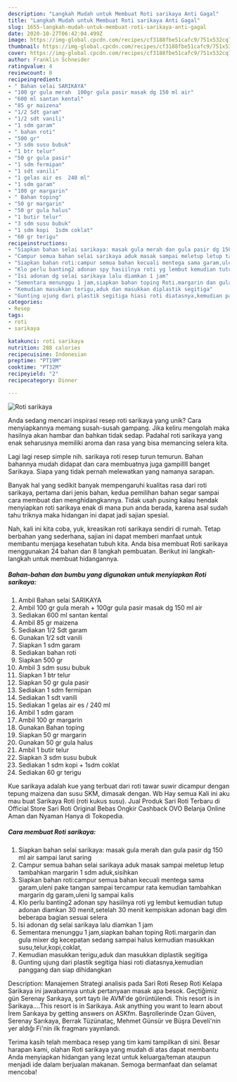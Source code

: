 ```yaml
---
description: "Langkah Mudah untuk Membuat Roti sarikaya Anti Gagal"
title: "Langkah Mudah untuk Membuat Roti sarikaya Anti Gagal"
slug: 1655-langkah-mudah-untuk-membuat-roti-sarikaya-anti-gagal
date: 2020-10-27T06:42:04.499Z
image: https://img-global.cpcdn.com/recipes/cf3188fbe51cafc9/751x532cq70/roti-sarikaya-foto-resep-utama.jpg
thumbnail: https://img-global.cpcdn.com/recipes/cf3188fbe51cafc9/751x532cq70/roti-sarikaya-foto-resep-utama.jpg
cover: https://img-global.cpcdn.com/recipes/cf3188fbe51cafc9/751x532cq70/roti-sarikaya-foto-resep-utama.jpg
author: Franklin Schneider
ratingvalue: 4
reviewcount: 8
recipeingredient:
- " Bahan selai SARIKAYA"
- "100 gr gula merah  100gr gula pasir masak dg 150 ml air"
- "600 ml santan kental"
- "85 gr maizena"
- "1/2 Sdt garam"
- "1/2 sdt vanili"
- "1 sdm garam"
- " bahan roti"
- "500 gr"
- "3 sdm susu bubuk"
- "1 btr telur"
- "50 gr gula pasir"
- "1 sdm fermipan"
- "1 sdt vanili"
- "1 gelas air es  240 ml"
- "1 sdm garam"
- "100 gr margarin"
- " Bahan toping"
- "50 gr margarin"
- "50 gr gula halus"
- "1 butir telur"
- "3 sdm susu bubuk"
- "1 sdm kopi  1sdm coklat"
- "60 gr terigu"
recipeinstructions:
- "Siapkan bahan selai sarikaya: masak gula merah dan gula pasir dg 150 ml air sampai larut saring"
- "Campur semua bahan selai sarikaya aduk masak sampai meletup letup tambahkan margarin 1 sdm aduk,sisihkan"
- "Siapkan bahan roti:campur semua bahan kecuali mentega sama garam,uleni pake tangan sampai tercampur rata kemudian tambahkan margarin dg garam,uleni lg sampai kalis"
- "Klo perlu banting2 adonan spy hasiilnya roti yg lembut kemudian tutup adonan diamkan 30 menit,setelah 30 menit kempiskan adonan bagi dlm beberapa bagian sesuai selera"
- "Isi adonan dg selai sarikaya lalu diamkan 1 jam"
- "Sementara menunggu 1 jam,siapkan bahan toping Roti.margarin dan gula mixer dg kecepatan sedang sampai halus kemudian masukkan susu,telur,kopi,coklat,"
- "Kemudian masukkan terigu,aduk dan masukkan diplastik segitiga"
- "Gunting ujung dari plastik segitiga hiasi roti diatasnya,kemudian panggang dan siap dihidangkan"
categories:
- Resep
tags:
- roti
- sarikaya

katakunci: roti sarikaya 
nutrition: 288 calories
recipecuisine: Indonesian
preptime: "PT19M"
cooktime: "PT32M"
recipeyield: "2"
recipecategory: Dinner

---
```



![Roti sarikaya](https://img-global.cpcdn.com/recipes/cf3188fbe51cafc9/751x532cq70/roti-sarikaya-foto-resep-utama.jpg)

Anda sedang mencari inspirasi resep roti sarikaya yang unik? Cara menyiapkannya memang susah-susah gampang. Jika keliru mengolah maka hasilnya akan hambar dan bahkan tidak sedap. Padahal roti sarikaya yang enak seharusnya memiliki aroma dan rasa yang bisa memancing selera kita.

Lagi lagi resep simple nih. sarikaya roti resep turun temurun. Bahan bahannya mudah didapat dan cara membuatnya juga gampillll banget Sarikaya. Siapa yang tidak pernah melewatkan yang namanya sarapan.

Banyak hal yang sedikit banyak mempengaruhi kualitas rasa dari roti sarikaya, pertama dari jenis bahan, kedua pemilihan bahan segar sampai cara membuat dan menghidangkannya. Tidak usah pusing kalau hendak menyiapkan roti sarikaya enak di mana pun anda berada, karena asal sudah tahu triknya maka hidangan ini dapat jadi sajian spesial.


Nah, kali ini kita coba, yuk, kreasikan roti sarikaya sendiri di rumah. Tetap berbahan yang sederhana, sajian ini dapat memberi manfaat untuk membantu menjaga kesehatan tubuh kita. Anda bisa membuat Roti sarikaya menggunakan 24 bahan dan 8 langkah pembuatan. Berikut ini langkah-langkah untuk membuat hidangannya.

<!--inarticleads1-->

##### Bahan-bahan dan bumbu yang digunakan untuk menyiapkan Roti sarikaya:

1. Ambil  Bahan selai SARIKAYA
1. Ambil 100 gr gula merah + 100gr gula pasir masak dg 150 ml air
1. Sediakan 600 ml santan kental
1. Ambil 85 gr maizena
1. Sediakan 1/2 Sdt garam
1. Gunakan 1/2 sdt vanili
1. Siapkan 1 sdm garam
1. Sediakan  bahan roti
1. Siapkan 500 gr
1. Ambil 3 sdm susu bubuk
1. Siapkan 1 btr telur
1. Siapkan 50 gr gula pasir
1. Sediakan 1 sdm fermipan
1. Sediakan 1 sdt vanili
1. Sediakan 1 gelas air es / 240 ml
1. Ambil 1 sdm garam
1. Ambil 100 gr margarin
1. Gunakan  Bahan toping
1. Siapkan 50 gr margarin
1. Gunakan 50 gr gula halus
1. Ambil 1 butir telur
1. Siapkan 3 sdm susu bubuk
1. Sediakan 1 sdm kopi + 1sdm coklat
1. Sediakan 60 gr terigu


Kue sarikaya adalah kue yang terbuat dari roti tawar suwir dicampur dengan tepung maizena dan susu SKM, dimasak dengan. Wb Hay semua Kali ini aku mau buat Sarikaya Roti (roti kukus susu). Jual Produk Sari Roti Terbaru di Official Store Sari Roti Original Bebas Ongkir Cashback OVO Belanja Online Aman dan Nyaman Hanya di Tokopedia. 

<!--inarticleads2-->

##### Cara membuat Roti sarikaya:

1. Siapkan bahan selai sarikaya: masak gula merah dan gula pasir dg 150 ml air sampai larut saring
1. Campur semua bahan selai sarikaya aduk masak sampai meletup letup tambahkan margarin 1 sdm aduk,sisihkan
1. Siapkan bahan roti:campur semua bahan kecuali mentega sama garam,uleni pake tangan sampai tercampur rata kemudian tambahkan margarin dg garam,uleni lg sampai kalis
1. Klo perlu banting2 adonan spy hasiilnya roti yg lembut kemudian tutup adonan diamkan 30 menit,setelah 30 menit kempiskan adonan bagi dlm beberapa bagian sesuai selera
1. Isi adonan dg selai sarikaya lalu diamkan 1 jam
1. Sementara menunggu 1 jam,siapkan bahan toping Roti.margarin dan gula mixer dg kecepatan sedang sampai halus kemudian masukkan susu,telur,kopi,coklat,
1. Kemudian masukkan terigu,aduk dan masukkan diplastik segitiga
1. Gunting ujung dari plastik segitiga hiasi roti diatasnya,kemudian panggang dan siap dihidangkan


Description: Manajemen Strategi analisis pada Sari Roti Resep Roti Kelapa Sarikaya ini jawabannya untuk pertanyaan masak apa besok. Geçtiğimiz gün Serenay Sarıkaya, şort taytı ile AVM&#39;de görüntülendi. This resort is in Sarikaya.…This resort is in Sarikaya. Ask anything you want to learn about İrem Sarıkaya by getting answers on ASKfm. Başrollerinde Ozan Güven, Serenay Sarıkaya, Berrak Tüzünataç, Mehmet Günsür ve Büşra Develi&#39;nin yer aldığı Fi&#39;nin ilk fragmanı yayınlandı. 

Terima kasih telah membaca resep yang tim kami tampilkan di sini. Besar harapan kami, olahan Roti sarikaya yang mudah di atas dapat membantu Anda menyiapkan hidangan yang lezat untuk keluarga/teman ataupun menjadi ide dalam berjualan makanan. Semoga bermanfaat dan selamat mencoba!
